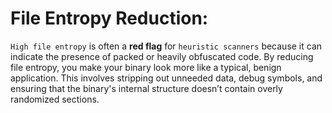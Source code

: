 # File Entropy Reduction:
`High file entropy` is often a **red flag** for `heuristic scanners` because it can indicate the presence of packed or heavily obfuscated code. By reducing file entropy, you make your binary look more like a typical, benign application. This involves stripping out unneeded data, debug symbols, and ensuring that the binary's internal structure doesn’t contain overly randomized sections.